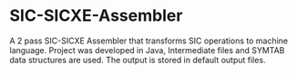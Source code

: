 # SIC-SICXE-Assembler
A 2 pass SIC-SICXE Assembler that transforms SIC operations to machine language.
Project was developed in Java, Intermediate files and SYMTAB data structures are used.
The output is stored in default output files.
